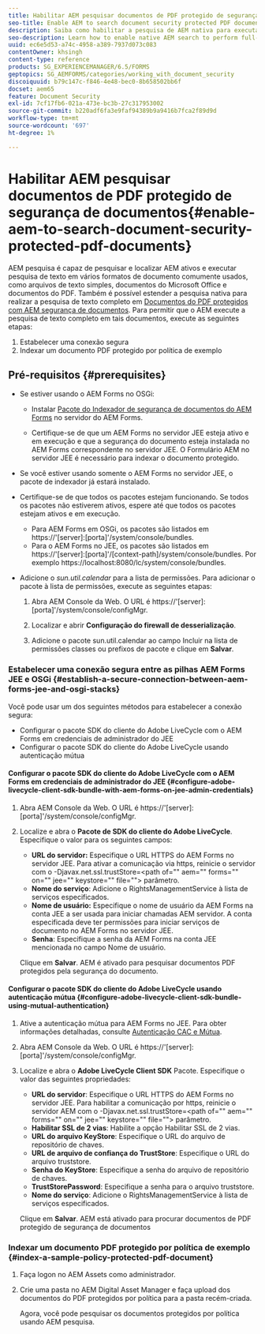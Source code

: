 ```yaml
---
title: Habilitar AEM pesquisar documentos de PDF protegido de segurança de documentos
seo-title: Enable AEM to search document security protected PDF documents
description: Saiba como habilitar a pesquisa de AEM nativa para executar a pesquisa de texto completo em documentos de PDF protegidos por DRM.
seo-description: Learn how to enable native AEM search to perform full-text search on DRM protected PDF documents.
uuid: ec6e5d53-a74c-4958-a389-7937d073c083
contentOwner: khsingh
content-type: reference
products: SG_EXPERIENCEMANAGER/6.5/FORMS
geptopics: SG_AEMFORMS/categories/working_with_document_security
discoiquuid: b79c147c-f846-4e48-bec0-8b658502bb6f
docset: aem65
feature: Document Security
exl-id: 7cf17fb6-021a-473e-bc3b-27c317953002
source-git-commit: b220adf6fa3e9faf94389b9a9416b7fca2f89d9d
workflow-type: tm+mt
source-wordcount: '697'
ht-degree: 1%

---
```


# Habilitar AEM pesquisar documentos de PDF protegido de segurança de documentos{#enable-aem-to-search-document-security-protected-pdf-documents}

AEM pesquisa é capaz de pesquisar e localizar AEM ativos e executar pesquisa de texto em vários formatos de documento comumente usados, como arquivos de texto simples, documentos do Microsoft Office e documentos do PDF. Também é possível estender a pesquisa nativa para realizar a pesquisa de texto completo em [Documentos do PDF protegidos com AEM segurança de documentos](../../forms/using/admin-help/document-security.md). Para permitir que o AEM execute a pesquisa de texto completo em tais documentos, execute as seguintes etapas:

1. Estabelecer uma conexão segura
1. Indexar um documento PDF protegido por política de exemplo

## Pré-requisitos {#prerequisites}

* Se estiver usando o AEM Forms no OSGi:

   * Instalar [Pacote do Indexador de segurança de documentos do AEM Forms](https://helpx.adobe.com/br/aem-forms/kb/aem-forms-releases.html) no servidor do AEM Forms.

   * Certifique-se de que um AEM Forms no servidor JEE esteja ativo e em execução e que a segurança do documento esteja instalada no AEM Forms correspondente no servidor JEE. O Formulário AEM no servidor JEE é necessário para indexar o documento protegido.

* Se você estiver usando somente o AEM Forms no servidor JEE, o pacote de indexador já estará instalado.
* Certifique-se de que todos os pacotes estejam funcionando. Se todos os pacotes não estiverem ativos, espere até que todos os pacotes estejam ativos e em execução.

   * Para AEM Forms em OSGi, os pacotes são listados em https://&#39;[server]:[porta]&#39;/system/console/bundles.
   * Para o AEM Forms no JEE, os pacotes são listados em https://&#39;[server]:[porta]&#39;/[context-path]/system/console/bundles. Por exemplo https://localhost:8080/lc/system/console/bundles.

* Adicione o *sun.util.calendar* para a lista de permissões. Para adicionar o pacote à  lista de permissões, execute as seguintes etapas:

   1. Abra AEM Console da Web. O URL é https://&#39;[server]:[porta]&#39;/system/console/configMgr.
   1. Localizar e abrir **Configuração do firewall de desserialização**.

   1. Adicione o pacote sun.util.calendar ao campo Incluir na lista de permissões classes ou prefixos de pacote e clique em **Salvar**.

### Estabelecer uma conexão segura entre as pilhas AEM Forms JEE e OSGi {#establish-a-secure-connection-between-aem-forms-jee-and-osgi-stacks}

Você pode usar um dos seguintes métodos para estabelecer a conexão segura:

* Configurar o pacote SDK do cliente do Adobe LiveCycle com o AEM Forms em credenciais de administrador do JEE
* Configurar o pacote SDK do cliente do Adobe LiveCycle usando autenticação mútua

#### Configurar o pacote SDK do cliente do Adobe LiveCycle com o AEM Forms em credenciais de administrador do JEE {#configure-adobe-livecycle-client-sdk-bundle-with-aem-forms-on-jee-admin-credentials}

1. Abra AEM Console da Web. O URL é https://&#39;[server]:[porta]&#39;/system/console/configMgr.
1. Localize e abra o **Pacote de SDK do cliente do Adobe LiveCycle**. Especifique o valor para os seguintes campos:

   * **URL do servidor:** Especifique o URL HTTPS do AEM Forms no servidor JEE. Para ativar a comunicação via https, reinicie o servidor com o -Djavax.net.ssl.trustStore=&lt;path of=&quot;&quot; aem=&quot;&quot; forms=&quot;&quot; on=&quot;&quot; jee=&quot;&quot; keystore=&quot;&quot; file=&quot;&quot;> parâmetro.
   * **Nome do serviço**: Adicione o RightsManagementService à lista de serviços especificados.
   * **Nome de usuário:** Especifique o nome de usuário da AEM Forms na conta JEE a ser usada para iniciar chamadas AEM servidor. A conta especificada deve ter permissões para iniciar serviços de documento no AEM Forms no servidor JEE.
   * **Senha**: Especifique a senha da AEM Forms na conta JEE mencionada no campo Nome de usuário.

   Clique em **Salvar**. AEM é ativado para pesquisar documentos PDF protegidos pela segurança do documento.

#### Configurar o pacote SDK do cliente do Adobe LiveCycle usando autenticação mútua {#configure-adobe-livecycle-client-sdk-bundle-using-mutual-authentication}

1. Ative a autenticação mútua para AEM Forms no JEE. Para obter informações detalhadas, consulte [Autenticação CAC e Mútua](https://helpx.adobe.com/livecycle/kb/cac-mutual-authentication.html).
1. Abra AEM Console da Web. O URL é https://&#39;[server]:[porta]&#39;/system/console/configMgr.
1. Localize e abra o **Adobe LiveCycle Client SDK** Pacote. Especifique o valor das seguintes propriedades:

   * **URL do servidor**: Especifique o URL HTTPS do AEM Forms no servidor JEE. Para habilitar a comunicação por https, reinicie o servidor AEM com o -Djavax.net.ssl.trustStore=&lt;path of=&quot;&quot; aem=&quot;&quot; forms=&quot;&quot; on=&quot;&quot; jee=&quot;&quot; keystore=&quot;&quot; file=&quot;&quot;> parâmetro.
   * **Habilitar SSL de 2 vias**: Habilite a opção Habilitar SSL de 2 vias.
   * **URL do arquivo KeyStore**: Especifique o URL do arquivo de repositório de chaves.
   * **URL de arquivo de confiança do TrustStore**: Especifique o URL do arquivo truststore.
   * **Senha do KeyStore**: Especifique a senha do arquivo de repositório de chaves.
   * **TrustStorePassword**: Especifique a senha para o arquivo truststore.
   * **Nome do serviço**: Adicione o RightsManagementService à lista de serviços especificados.

   Clique em **Salvar**. AEM está ativado para procurar documentos de PDF protegido de segurança de documentos

### Indexar um documento PDF protegido por política de exemplo {#index-a-sample-policy-protected-pdf-document}

1. Faça logon no AEM Assets como administrador.
1. Crie uma pasta no AEM Digital Asset Manager e faça upload dos documentos do PDF protegidos por política para a pasta recém-criada.

   Agora, você pode pesquisar os documentos protegidos por política usando AEM pesquisa.
